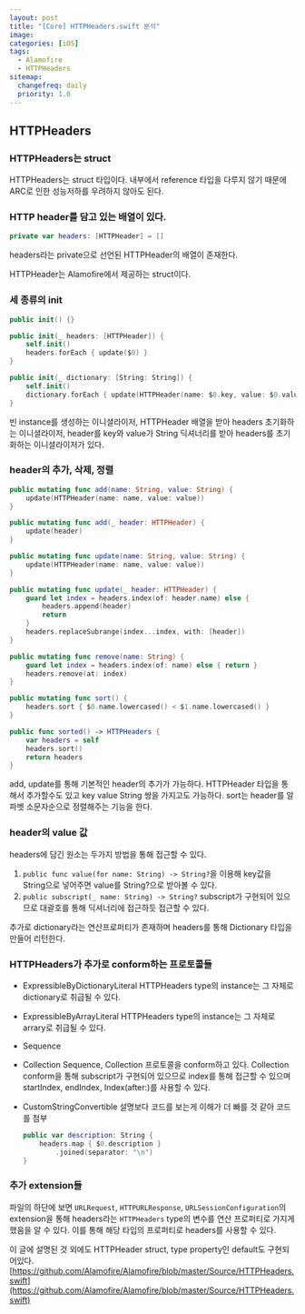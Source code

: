 ```yaml
---
layout: post
title: "[Core] HTTPHeaders.swift 분석"
image:
categories: [iOS]
tags: 
  - Alamofire
  - HTTPHeaders
sitemap:
  changefreq: daily
  priority: 1.0
---
```


## HTTPHeaders

### HTTPHeaders는 struct

HTTPHeaders는 struct 타입이다. 내부에서 reference 타입을 다루지 않기 때문에 ARC로 인한 성능저하를 우려하지 않아도 된다.



### HTTP header를 담고 있는 배열이 있다.

```swift
private var headers: [HTTPHeader] = []
```

headers라는 private으로 선언된 HTTPHeader의 배열이 존재한다.

HTTPHeader는 Alamofire에서 제공하는 struct이다.



### 세 종류의 init

```swift
public init() {}

public init(_ headers: [HTTPHeader]) {
    self.init()
    headers.forEach { update($0) }
}

public init(_ dictionary: [String: String]) {
    self.init()
    dictionary.forEach { update(HTTPHeader(name: $0.key, value: $0.value)) }
}
```

빈 instance를 생성하는 이니셜라이저, HTTPHeader 배열을 받아 headers 초기화하는 이니셜라이저, header를 key와 value가  String 딕셔너리를 받아 headers를 초기화하는 이니셜라이저가 있다.



### header의 추가, 삭제, 정렬

```swift
public mutating func add(name: String, value: String) {
    update(HTTPHeader(name: name, value: value))
}

public mutating func add(_ header: HTTPHeader) {
    update(header)
}

public mutating func update(name: String, value: String) {
    update(HTTPHeader(name: name, value: value))
}

public mutating func update(_ header: HTTPHeader) {
    guard let index = headers.index(of: header.name) else {
        headers.append(header)
        return
    }
    headers.replaceSubrange(index...index, with: [header])
}

public mutating func remove(name: String) {
    guard let index = headers.index(of: name) else { return }
    headers.remove(at: index)
}

public mutating func sort() {
    headers.sort { $0.name.lowercased() < $1.name.lowercased() }
}

public func sorted() -> HTTPHeaders {
    var headers = self
    headers.sort()
    return headers
}
```

add, update를 통해 기본적인 header의 추가가 가능하다. HTTPHeader 타입을 통해서 추가할수도 있고 key value String 쌍을 가지고도 가능하다. sort는 header를 알파벳 소문자순으로 정렬해주는 기능을 한다.



### header의 value 값

headers에 담긴 원소는 두가지 방법을 통해 접근할 수 있다. 

1. `public func value(for name: String) -> String?`을 이용해 key값을 String으로 넣어주면 value를 String?으로 받아볼 수 있다.
2. `public subscript(_ name: String) -> String?` subscript가 구현되어 있으므로 대괄호를 통해 딕셔너리에 접근하듯 접근할 수 있다.

추가로 dictionary라는 연산프로퍼티가 존재하며 headers를 통해 Dictionary 타입을 만들어 리턴한다.

### HTTPHeaders가 추가로 conform하는 프로토콜들

- ExpressibleByDictionaryLiteral
  HTTPHeaders type의 instance는 그 자체로 dictionary로 취급될 수 있다. 

- ExpressibleByArrayLiteral
  HTTPHeaders type의 instance는 그 자체로 arrary로 취급될 수 있다. 

- Sequence

- Collection
  Sequence, Collection 프로토콜을 conform하고 있다. Collection conform을 통해 subscript가 구현되어 있으므로 index를 통해 접근할 수 있으며 startIndex, endIndex, Index(after:)를 사용할 수 있다.

- CustomStringConvertible
  설명보다 코드를 보는게 이해가 더 빠를 것 같아 코드를 첨부

  ```swift
  public var description: String {
      headers.map { $0.description }
          .joined(separator: "\n")
  }
  ```



### 추가 extension들

파일의 하단에 보면 `URLRequest`, `HTTPURLResponse`, `URLSessionConfiguration`의 extension을 통해 headers라는 `HTTPHeaders` type의 변수를 연산 프로퍼티로 가지게 했음을 알 수 있다. 이를 통해 해당 타입의 프로퍼티로 headers를 사용할 수 있다.



이 글에 설명된 것 외에도 HTTPHeader struct, type property인 default도 구현되어있다. 
[https://github.com/Alamofire/Alamofire/blob/master/Source/HTTPHeaders.swift](https://github.com/Alamofire/Alamofire/blob/master/Source/HTTPHeaders.swift)

